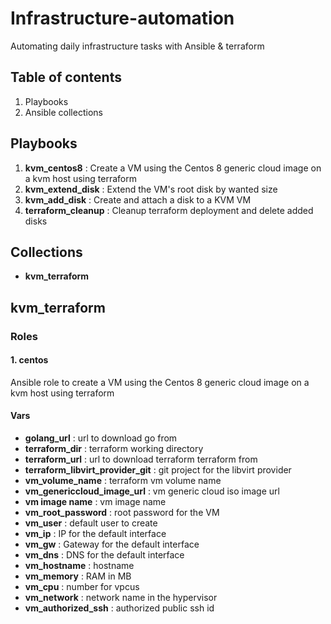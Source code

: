 # Infrastructure-automation
 Automating daily infrastructure tasks with Ansible & terraform
## Table of contents
1. Playbooks
2. Ansible collections

## Playbooks
1. **kvm_centos8** : Create a VM using the Centos 8 generic cloud image on a kvm host using terraform
2. **kvm_extend_disk** : Extend the VM's root disk by wanted size
3. **kvm_add_disk** : Create and attach a disk to a KVM VM
4. **terraform_cleanup** : Cleanup terraform deployment and delete added disks
## Collections
 - **kvm_terraform**
## kvm_terraform
### Roles
####    1. **centos**
Ansible role to create a VM using the Centos 8 generic cloud image on a kvm host using terraform  
#### Vars
- **golang_url** : url to download go from
- **terraform_dir** : terraform working directory
- **terraform_url** : url to download terraform terraform from
- **terraform_libvirt_provider_git** : git project for the libvirt provider
- **vm_volume_name** : terraform vm volume name
- **vm_genericcloud_image_url** : vm generic cloud iso image url
- **vm image name** : vm image name
- **vm_root_password** : root password for the VM
- **vm_user** : default user to create
- **vm_ip** : IP for the default interface
- **vm_gw** : Gateway for the default interface
- **vm_dns** : DNS for the default interface
- **vm_hostname** : hostname
- **vm_memory** : RAM in MB
- **vm_cpu** : number for vpcus
- **vm_network** : network name in the hypervisor
- **vm_authorized_ssh** : authorized public ssh id
